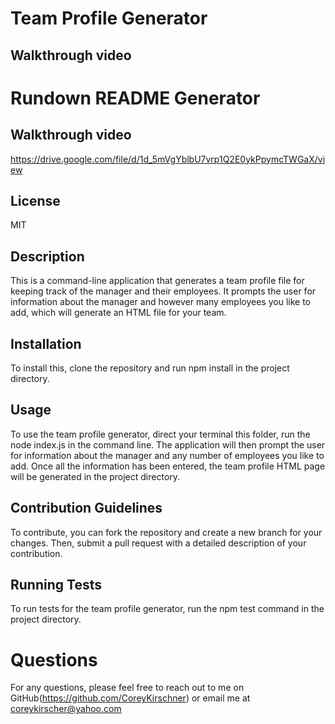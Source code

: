 # Team Profile Generator

## Walkthrough video

# Rundown README Generator

## Walkthrough video

  https://drive.google.com/file/d/1d_5mVgYblbU7vrp1Q2E0ykPpymcTWGaX/view

## License

  MIT

## Description
  
  This is a command-line application that generates a team profile file for keeping track of the manager and their employees. It prompts the user for information about the manager and however many employees you like to add, which will generate an HTML file for your team.
  
## Installation
  
  To install this, clone the repository and run npm install in the project directory.
  
## Usage
  
   To use the team profile generator, direct your terminal this folder, run the node index.js in the command line. The application will then prompt the user for information about the manager and any number of employees you like to add. Once all the information has been entered, the team profile HTML page will be generated in the project directory.
  
## Contribution Guidelines
   
  To contribute, you can fork the repository and create a new branch for your changes. Then, submit a pull request with a detailed description of your contribution.
  
## Running Tests
  
  To run tests for the team profile generator, run the npm test command in the project directory.

# Questions

  For any questions, please feel free to reach out to me on GitHub(https://github.com/CoreyKirschner) or email me at coreykirscher@yahoo.com
